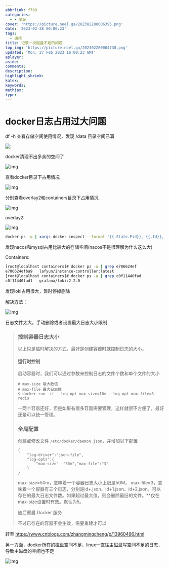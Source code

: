 ```yaml
---
abbrlink: f7b9
categories:
  - - 笔记
cover: 'https://picture.noel.ga/202302280006395.png'
date: '2023-02-28 00:00:23'
tags:
  - 运维
title: 记录一次磁盘不足的问题
top_img: 'https://picture.noel.ga/202302280004738.png'
updated: 'Mon, 27 Feb 2023 16:00:23 GMT'
aplayer:
aside:
comments:
description:
highlight_shrink:
katex:
keywords:
mathjax:
type:
---
```

# docker日志占用过大问题

df -h 查看存储空间使用情况，发现 /data 目录空间已满

![](https://picture.noel.ga/202302272358805.png)

docker清理不出多余的空间了

![img](https://picture.noel.ga/202302272358942.png)

查看docker目录下占用情况

![img](https://picture.noel.ga/202302272359556.png)

分别查看overlay2和containers目录下占用情况

![img](https://picture.noel.ga/202302272359385.png)

overlay2:

![img](https://picture.noel.ga/202302272359755.png)

```Bash
docker ps -q | xargs docker inspect --format '{{.State.Pid}}, {{.Id}}, {{.Name}}, {{.GraphDriver.Data.WorkDir}}' | grep "357860f908577317c242ff3ff7005744dd7bd22e4504a2716780ec3db07f462a"
```

发现nacos和mysql占用比较大的存储空间(nacos不是很理解为什么这么大)

Containers:

```Bash
[root@localhost containers]# docker ps -a | grep e706624ef
e706624efba9   lafyun/instance-controller:latest                       "docker-entrypoint.s…"   4 months ago    Up 4 months   0.0.0.0:49155->9000/tcp, :::49155->9000/tcp                                                                                                           docker-compose-instance-controller-1
[root@localhost containers]# docker ps -a | grep c0f11440fad
c0f11440fad1   grafana/loki:2.2.0                                      "/usr/bin/loki -conf…"   3 months ago    Up 3 months   0.0.0.0:3100->3100/tcp, :::3100->3100/tcp                                                                                                             test-loki
```

发现loki占用很大，暂时停掉删除

解决方法：

![img](https://picture.noel.ga/202302272359567.png)

日志文件太大，手动删除或者设置最大日志大小限制

> ### **控制容器日志大小**
>
> 以上只是临时解决的方式，最好是创建容器时就控制日志的大小。
>
> #### **运行时控制**
>
> 启动容器时，我们可以通过参数来控制日志的文件个数和单个文件的大小
>
> ```
> # max-size 最大数值
> # max-file 最大日志数
> $ docker run -it --log-opt max-size=10m --log-opt max-file=3 redis
> ```
>
> 一两个容器还好，但是如果有很多容器需要管理，这样就很不方便了，最好还是可以统一管理。
>
> ### **全局配置**
>
> 创建或修改文件 `/etc/docker/daemon.json`，并增加以下配置
>
> ```
> {
>     "log-driver":"json-file",
>     "log-opts":{
>         "max-size" :"50m","max-file":"3"
>     }
> }
> ```
>
> max-size=50m，意味着一个容器日志大小上限是50M，  max-file=3，意味着一个容器有三个日志，分别是id+.json、id+1.json、id+2.json。可以存在的最大日志文件数。如果超过最大值，则会删除最旧的文件。**仅在max-size设置时有效。默认为5。
>
> 随后重启 Docker 服务
>
> 不过已存在的容器不会生效，需要重建才可以

转至 https://www.cnblogs.com/zhangmingcheng/p/13960496.html

另一方面，docker所在的磁盘空间不足，linux一直往主磁盘写空间不足的日志，导致主磁盘的空间也不足

![img](https://picture.noel.ga/202302272359471.png)
